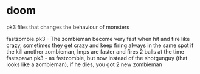 # doom
pk3 files that changes the behaviour of monsters


fastzombie.pk3 - The zombieman become very fast when hit and fire like crazy, sometimes they get crazy and keep firing always in the same spot if the kill another zombieman, Imps are faster and fires 2 balls at the time
fastspawn.pk3 - as fastzombie, but now instead of the shotgunguy (that looks like a zombieman), if he dies, you got 2 new zombieman